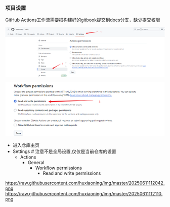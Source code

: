 ### 项目设置

GitHub Actions工作流需要把构建好的gitbook提交到docs分支，缺少提交权限

![](https://raw.githubusercontent.com/huxiaoning/img/master/20250611112042.png)

![](https://raw.githubusercontent.com/huxiaoning/img/master/20250611112110.png)

- 进入仓库主页
- Settings # 注意不是全局设置,仅仅是当前仓库的设置
    - Actions
        - General
            - Workflow permissions
                - Read and write permissions

https://raw.githubusercontent.com/huxiaoning/img/master/20250611112042.png
https://raw.githubusercontent.com/huxiaoning/img/master/20250611112110.png
